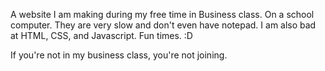 A website I am making during my free time in Business class. On a school computer. 
They are very slow and don't even have notepad.
I am also bad at HTML, CSS, and Javascript.
Fun times. :D

If you're not in my business class, you're not joining.
